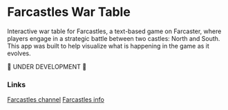# Farcastles War Table
Interactive war table for Farcastles, a text-based game on Farcaster, where players engage in a strategic battle between two castles: North and South. This app was built to help visualize what is happening in the game as it evolves.

🚧 UNDER DEVELOPMENT 🚧

### Links
[Farcastles channel](https://warpcast.com/~/channel/farcastles)
[Farcastles info](hthttps://pinnate-mandarin-e67.notion.site/Farcastles-4fe454e6a4034f688aae9e5b15dab5cc)
